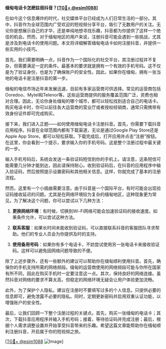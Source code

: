 **缅甸电话卡怎麽註冊抖音？[[TG💪+ @esim1088](https://t.me/s/esim1088)]**

在如今这个信息爆炸的时代，社交媒体平台已经成为人们日常生活的一部分。其中，抖音作为全球范围内广受欢迎的短视频分享平台，吸引了无数用户的关注。无论你是想展示自己的才华，还是单纯地想寻找乐趣，抖音都为你提供了这样一个绝佳的机会。然而，对于缅甸地区的用户来说，注册抖音可能会遇到一些挑战，尤其是涉及到电话卡的使用问题。本文将详细解答缅甸电话卡如何注册抖音，并提供一些实用的小技巧。

首先，我们需要明确一点，抖音作为一个国际化的社交平台，其注册过程并不复杂，但需要满足一定的条件。最基本的要求就是拥有一个有效的手机号码。这不仅是为了验证身份，也是为了确保账户的安全性。因此，如果你在缅甸，拥有一张当地的电话卡是注册抖音的第一步。

缅甸的电信市场近年来发展迅速，目前有多家运营商可供选择。常见的运营商包括Ooredoo、Mytel和Telenor等。这些运营商提供的服务覆盖范围广泛，资费也相对合理。因此，无论你身处缅甸的哪个城市，都可以轻松找到适合自己的电话卡。购买电话卡时，你可以前往各大运营商的营业厅或者授权经销商，通常只需携带有效身份证件即可完成购买。

接下来，我们进入正题——如何使用缅甸电话卡注册抖音。首先，你需要下载抖音应用程序。抖音在全球范围内都有下载渠道，无论是通过Google Play Store还是Apple App Store，都可以轻松获取。下载完成后，打开应用并点击“注册”按钮。在这里，你会看到一个提示，要求输入你的手机号码。这是整个注册过程中最关键的一步。

输入手机号码后，系统会发送一条验证码短信到你的手机上。请注意，这条短信可能需要几分钟才能到达，因此请保持耐心。收到验证码后，在抖音的应用程序中输入验证码，然后按照提示设置密码和其他相关信息。这样，你就完成了基本的注册流程。

然而，这里有一个小插曲需要注意。由于抖音是一个国际平台，有时可能会出现验证码接收延迟的问题。尤其是在网络环境较为复杂的缅甸地区，这种现象更为常见。为了解决这个问题，你可以尝试以下几种方法：

1. **更换网络环境**：有时候，切换到Wi-Fi网络可能会加速验证码的接收速度。如果条件允许，可以尝试这种方法。
   
2. **联系客服**：如果长时间未能收到验证码，可以直接联系抖音的客服团队寻求帮助。他们的专业人员会为你提供及时的支持。

3. **使用备用号码**：如果你有多个电话卡，不妨尝试使用另一张电话卡来接收验证码。这样可以避免因网络问题导致的不便。

除了上述步骤外，还有一些额外的建议可以帮助你在缅甸顺利使用抖音。首先，确保你的手机支持所需的网络频段。缅甸的运营商使用的网络频段可能与你所在国家有所不同，因此在购买手机时一定要注意这一点。其次，保持良好的网络连接。虽然抖音对网络的要求不算太高，但稳定的网络环境无疑会让用户体验更加流畅。

此外，为了保护个人隐私，建议在注册时不要填写过多的个人信息。只提供必要的信息即可，避免泄露不必要的隐私。同时，定期更新密码并启用双重认证功能，以增强账户的安全性。

最后，让我们回顾一下整个注册过程的关键点。首先，购买一张缅甸的电话卡；其次，下载抖音应用程序并输入手机号码；接着，等待验证码并完成注册；最后，根据个人需求调整设置并开始享受抖音带来的乐趣。希望这篇文章能帮助你在缅甸顺利注册抖音，开启属于你的短视频之旅。

[[TG💪+ @esim1088](https://t.me/s/esim1088) ![Image](https://i.postimg.cc/4NQfJmqS/Snipaste-2025-05-13-00-14-12.png)]